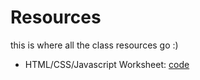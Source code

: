 # Resources 

this is where all the class resources go :) 

* HTML/CSS/Javascript Worksheet: [code](https://claude.site/artifacts/873733f0-c341-4a16-944f-031712528cb0) 


